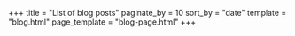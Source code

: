 +++
title = "List of blog posts"
paginate_by = 10
sort_by = "date"
template = "blog.html"
page_template = "blog-page.html"
+++

